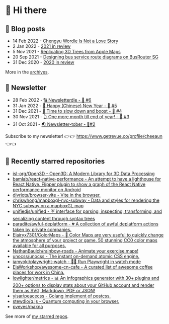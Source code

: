 # 👋 Hi there

## 📝 Blog posts

<!-- feed start -->
- 14 Feb 2022 - [Chengyu Wordle Is Not a Love Story](https://cheeaun.com/blog/2022/02/chengyu-wordle-is-not-a-love-story/)
- 2 Jan 2022 - [2021 in review](https://cheeaun.com/blog/2022/01/2021-in-review/)
- 5 Nov 2021 - [Replicating 3D Trees from Apple Maps](https://cheeaun.com/blog/2021/11/replicating-3d-trees-apple-maps/)
- 20 Sep 2021 - [Designing bus service route diagrams on BusRouter SG](https://cheeaun.com/blog/2021/09/bus-service-route-diagrams-busrouter-sg/)
- 31 Dec 2020 - [2020 in review](https://cheeaun.com/blog/2020/12/2020-in-review/)
<!-- feed end -->

More in the [archives](https://cheeaun.com/blog/archives/).

## 📰 Newsletter

<!-- newsletter start -->
- 28 Feb 2022 - [🔠 Newsletterdle - 🥫 #6](https://www.getrevue.co/profile/cheeaun/issues/newsletterdle-6-1014288)
- 31 Jan 2022 - [🧧 Happy (Chinese) New Year - 🥫 #5](https://www.getrevue.co/profile/cheeaun/issues/happy-chinese-new-year-5-963222)
- 31 Dec 2021 - [🥃 Time to slow down and boost - 🥫 #4](https://www.getrevue.co/profile/cheeaun/issues/time-to-slow-down-and-boost-4-906334)
- 30 Nov 2021 - [👆 One more month till end of year! - 🥫 #3](https://www.getrevue.co/profile/cheeaun/issues/one-more-month-till-end-of-year-3-835833)
- 31 Oct 2021 - [🌏 Newsletter-tober - 🥫#2](https://www.getrevue.co/profile/cheeaun/issues/newsletter-tober-2-788703)
<!-- newsletter end -->

Subscribe to my newsletter! 👉👉 https://www.getrevue.co/profile/cheeaun 👈👈

## 🌟 Recently starred repositories

<!-- starred repos start -->
- [isl-org/Open3D - Open3D: A Modern Library for 3D Data Processing](https://github.com/isl-org/Open3D)
- [bamlab/react-native-performance - An attempt to have a lighthouse for React Native. Flipper plugin to show a graph of the React Native performance monitor on Android](https://github.com/bamlab/react-native-performance)
- [divriots/browser-vite - Vite in the browser.](https://github.com/divriots/browser-vite)
- [chriswhong/mapboxgl-nyc-subway - Data and styles for rendering the NYC subway on a mapboxGL map](https://github.com/chriswhong/mapboxgl-nyc-subway)
- [unifiedjs/unified - ☔️ interface for parsing, inspecting, transforming, and serializing content through syntax trees](https://github.com/unifiedjs/unified)
- [paradite/awful-deplatform - :broken_heart: A collection of awful deplatform actions taken by private companies.](https://github.com/paradite/awful-deplatform)
- [Elairyx7301/ColorMaps - 🎨 Color Maps are very useful to quickly change the atmosphere of your project or game. 50 stunning CC0 color maps available for all purposes.](https://github.com/Elairyx7301/ColorMaps)
- [NathanBaulch/rainbow-roads - Animate your exercise maps!](https://github.com/NathanBaulch/rainbow-roads)
- [unocss/unocss - The instant on-demand atomic CSS engine.](https://github.com/unocss/unocss)
- [iamyoki/playwright-watch - 🙈🐵 Run Playwright in watch mode](https://github.com/iamyoki/playwright-watch)
- [ElaWorkshop/awesome-cn-cafe - A curated list of awesome coffee places for work in China.](https://github.com/ElaWorkshop/awesome-cn-cafe)
- [lowlighter/metrics - 📊 An infographics generator with 30+ plugins and 200+ options to display stats about your GitHub account and render them as SVG, Markdown, PDF or JSON!](https://github.com/lowlighter/metrics)
- [yisar/peacecss - Golang implement of postcss.](https://github.com/yisar/peacecss)
- [stewdio/q.js - Quantum computing in your browser.](https://github.com/stewdio/q.js)
- [pveyes/makna](https://github.com/pveyes/makna)
<!-- starred repos end -->

See more of [my starred repos](https://github.com/stars/cheeaun/).